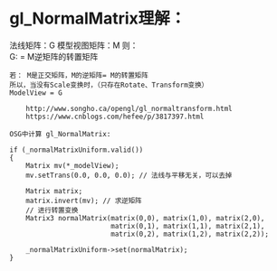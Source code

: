 # gl_NormalMatrix理解：

  法线矩阵：G
  模型视图矩阵：M 
   则：		
		G: = M逆矩阵的转置矩阵
		
	若： M是正交矩阵，M的逆矩阵= M的转置矩阵
	所以，当没有Scale变换时，（只存在Rotate、Transform变换）
	ModelView = G 
		
		http://www.songho.ca/opengl/gl_normaltransform.html
		https://www.cnblogs.com/hefee/p/3817397.html
		
	OSG中计算 gl_NormalMatrix:
	
	if (_normalMatrixUniform.valid())
    {
        Matrix mv(*_modelView);
        mv.setTrans(0.0, 0.0, 0.0); // 法线与平移无关，可以去掉

        Matrix matrix;
        matrix.invert(mv); // 求逆矩阵
		// 进行转置变换
        Matrix3 normalMatrix(matrix(0,0), matrix(1,0), matrix(2,0),
                             matrix(0,1), matrix(1,1), matrix(2,1),
                             matrix(0,2), matrix(1,2), matrix(2,2));

        _normalMatrixUniform->set(normalMatrix);
    }